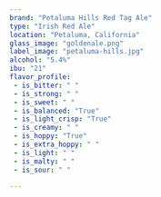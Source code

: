 ```yaml
---
brand: "Petaluma Hills Red Tag Ale"
type: "Irish Red Ale"
location: "Petaluma, California"
glass_image: "goldenale.png"
label_image: "petaluma-hills.jpg"
alcohol: "5.4%"
ibu: "21"
flavor_profile:
 - is_bitter: " "
 - is_strong: " "
 - is_sweet: " "
 - is_balanced: "True"
 - is_light_crisp: "True"
 - is_creamy: " "
 - is_hoppy: "True"
 - is_extra_hoppy: " "
 - is_light: " "
 - is_malty: " "
 - is_sour: " "

---
```

